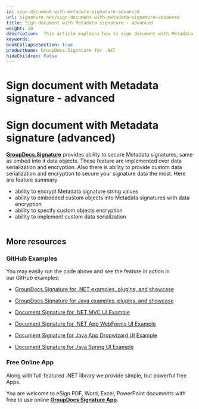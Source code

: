```yaml
---
id: sign-document-with-metadata-signature-advanced
url: signature-net/sign-document-with-metadata-signature-advanced
title: Sign document with Metadata signature - advanced
weight: 10
description:  This article explains how to sign document with Metadata electronic signatures using extended options with GroupDocs.Signature API.
keywords: 
bookCollapseSection: true
productName: GroupDocs.Signature for .NET
hideChildren: False
---
```


# Sign document with Metadata signature - advanced


# Sign document with Metadata signature (advanced)

[**GroupDocs.Signature**](https://products.groupdocs.com/signature/net) provides ability to secure Metadata signatures, same as embed into it data objects. These feature are implemented over data serialization and encryption. Also there is ability to provide custom data serialization and encryption to secure your signature data the most. Here are feature summary

*   ability to encrypt Metadata signature string values
*   ability to embedded custom objects into Metadata signatures with data encryption
*   ability to specify custom objects encryption
*   ability to implement custom data serialization  
      

## More resources

### GitHub Examples 

You may easily run the code above and see the feature in action in our GitHub examples:

*   [GroupDocs.Signature for .NET examples, plugins, and showcase](https://github.com/groupdocs-signature/GroupDocs.Signature-for-.NET)
    
*   [GroupDocs.Signature for Java examples, plugins, and showcase](https://github.com/groupdocs-signature/GroupDocs.Signature-for-Java)
    
*   [Document Signature for .NET MVC UI Example](https://github.com/groupdocs-signature/GroupDocs.Signature-for-.NET-MVC) 
    
*   [Document Signature for .NET App WebForms UI Example](https://github.com/groupdocs-signature/GroupDocs.Signature-for-.NET-WebForms)
    
*   [Document Signature for Java App Dropwizard UI Example](https://github.com/groupdocs-signature/GroupDocs.Signature-for-Java-Dropwizard)
    
*   [Document Signature for Java Spring UI Example](https://github.com/groupdocs-signature/GroupDocs.Signature-for-Java-Spring)
    

### Free Online App 

Along with full-featured .NET library we provide simple, but powerful free Apps.

You are welcome to eSign PDF, Word, Excel, PowerPoint documents with free to use online **[GroupDocs Signature App](https://products.groupdocs.app/signature)**.
